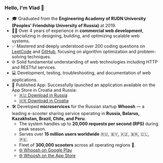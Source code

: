 ### Hello, I'm Vlad 👋  
- 🎓 Graduated from the **Engineering Academy of RUDN University (Peoples' Friendship University of Russia)** at 2019.
- 👨‍💻 Over 4 years of experience in **commercial web development**, specializing in designing, building, and optimizing scalable web systems.
- ✅ Mastered and deeply understood over 200 coding questions on [LeetCode](https://leetcode.com/baydinvladislav/) and [GitHub](https://github.com/baydinvladislav/cracking-interview), focusing on algorithm optimization and problem-solving techniques.  
- 🌐 Solid fundamental understanding of web technologies including HTTP and RESTful services.  
- 💻 Development, testing, troubleshooting, and documentation of web applications.  
- 📱 Published App: Successfully launched an application available on the App Store in Croatia and Russia:  
  - [🇷🇺 Download in Russia](https://apps.apple.com/ru/app/ascoach/id6452119737)  
  - [🇭🇷 Download in Croatia](https://apps.apple.com/hr/app/ascoach/id6452119737)  
- 🛠️ Developed **microservices** for the Russian startup **Whoosh** — a leading e-scooter sharing service operating in **Russia, Belarus, Kazakhstan, Brazil, Chile, and Peru**.  
  - The system handles up to **20,000 requests per second (RPS)** during peak season.  
  - Serves over **15 million users worldwide** 🇷🇺, 🇧🇾, 🇰🇿, 🇧🇷, 🇨🇱, 🇵🇪. 
  - Fleet of **300,000 scooters** across all operating regions 🛴.
  - [🌐 Whoosh on Google Play](https://play.google.com/store/apps/details?id=com.punicapp.whoosh&hl=en)  
  - [🌐 Whoosh on the App Store](https://apps.apple.com/app/id1418412616)
